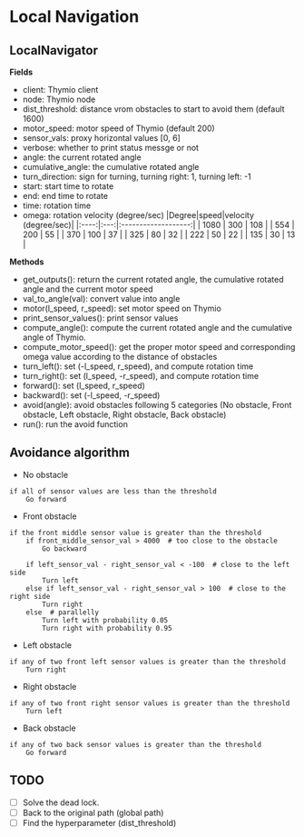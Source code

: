 # Local Navigation

## LocalNavigator
**Fields**  
- client: Thymio client
- node: Thymio node
- dist_threshold: distance vrom obstacles to start to avoid them (default 1600)
- motor_speed: motor speed of Thymio (default 200)
- sensor_vals: proxy horizontal values [0, 6]
- verbose: whether to print status messge or not
- angle: the current rotated angle
- cumulative_angle: the cumulative rotated angle
- turn_direction: sign for turning, turning right: 1, turning left: -1
- start: start time to rotate
- end: end time to rotate
- time: rotation time
- omega: rotation velocity (degree/sec)
|Degree|speed|velocity (degree/sec)|
|:----:|:---:|:-------------------:|
| 1080 | 300 |         108         |
| 554  | 200 |         55          |
| 370  | 100 |         37          |
| 325  | 80  |         32          |
| 222  | 50  |         22          |
| 135  | 30  |         13          |


**Methods**
- get_outputs(): return the current rotated angle, the cumulative rotated angle and the current motor speed
- val_to_angle(val): convert value into angle
- motor(l_speed, r_speed): set motor speed on Thymio
- print_sensor_values(): print sensor values
- compute_angle(): compute the current rotated angle and the cumulative angle of Thymio.
- compute_motor_speed(): get the proper motor speed and corresponding omega value according to the distance of obstacles
- turn_left(): set (-l_speed, r_speed), and compute rotation time
- turn_right(): set (l_speed, -r_speed), and compute rotation time
- forward(): set (l_speed, r_speed)
- backward(): set (-l_speed, -r_speed)
- avoid(angle): avoid obstacles following 5 categories (No obstacle, Front obstacle, Left obstacle, Right obstacle, Back obstacle)
- run(): run the avoid function


## Avoidance algorithm
- No obstacle
```
if all of sensor values are less than the threshold
    Go forward
```
- Front obstacle
```
if the front middle sensor value is greater than the threshold
    if front_middle_sensor_val > 4000  # too close to the obstacle
        Go backward

    if left_sensor_val - right_sensor_val < -100  # close to the left side
        Turn left
    else if left_sensor_val - right_sensor_val > 100  # close to the right side
        Turn right
    else  # parallelly
        Turn left with probability 0.05
        Turn right with probability 0.95
```
- Left obstacle
```
if any of two front left sensor values is greater than the threshold
    Turn right
```
- Right obstacle
```
if any of two front right sensor values is greater than the threshold
    Turn left
```
- Back obstacle
```
if any of two back sensor values is greater than the threshold
    Go forward
```

## TODO
- [ ] Solve the dead lock.
- [ ] Back to the original path (global path)
- [ ] Find the hyperparameter (dist_threshold)